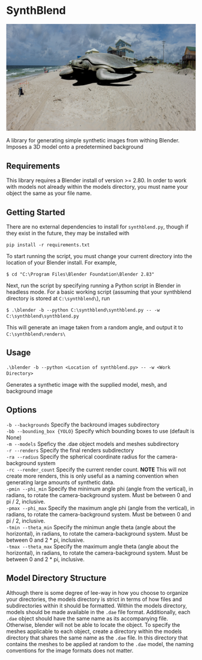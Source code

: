 # SynthBlend
![Basic Render](./renders/render_00001.png)

A library for generating simple synthetic images from withing Blender. Imposes a 3D model onto a predetermined background

## Requirements 
This library requires a Blender install of version >= 2.80. In order to work with models not already within the models directory, you must name your object the same as your file name. 

## Getting Started
There are no external dependencies to install for ```synthblend.py```, though if they exist in the future, they may be installed with 
```
pip install -r requirements.txt
```
To start running the script, you must change your current directory into the location of your Blender install. For example, 
```console
$ cd "C:\Program Files\Blender Foundation\Blender 2.83"
```
Next, run the script by specifying running a Python script in Blender in headless mode. For a basic working script (assuming that your synthblend directory is stored at ```C:\synthblend\```), run 
```console
$ .\blender -b --python C:\synthblend\synthblend.py -- -w C:\synthblend\synthblend.py
```
This will generate an image taken from a random angle, and output it to ```C:\synthblend\renders\```

## Usage
```console
.\blender -b --python <Location of synthblend.py> -- -w <Work Directory>
```
Generates a synthetic image with the supplied model, mesh, and background image 

## Options 
```-b --backgrounds``` Specify the backround images subdirectory  
```-bb --bounding_box {YOLO}``` Specify which bounding boxes to use (default is None)  
```-m --models``` Speficy the .dae object models and meshes subdirectory  
```-r --renders``` Specify the final renders subdirectory  
```-ra --radius``` Specify the spherical coordinate radius for the camera-background system  
```-rc --render_count``` Specify the current render count.  **NOTE** This will not create more renders, this is only useful as a naming convention when generating large amounts of synthetic data.  
```-pmin --phi_min``` Specify the minimum angle phi (angle from the vertical), in radians, to rotate the camera-background system. Must be between 0 and pi / 2, inclusive.  
```-pmax --phi_max``` Specify the maximum angle phi (angle from the vertical), in radians, to rotate the camera-background system. Must be between 0 and pi / 2, inclusive.  
```-tmin --theta_min``` Specify the minimun angle theta (angle about the horizontal), in radians, to rotate the camera-background system. Must be between 0 and 2 * pi, inclusive.  
```-tmax --theta_max``` Specify the maximum angle theta (angle about the horizontal), in radians, to rotate the camera-background system. Must be between 0 and 2 * pi, inclusive.  

## Model Directory Structure
Although there is some degree of lee-way in how you choose to organize your directories, the models directory is strict in terms of how files and subdirectories within it should be formatted. Within the models directory, models should be made available in the ```.dae``` file format. Additionally, each ```.dae``` object should have the same name as its accompanying file. Otherwise, blender will not be able to locate the object. To specify the meshes applicable to each object, create a directory within the models directory that shares the same name as the ```.dae``` file. In this directory that contains the meshes to be applied at random to the ```.dae``` model, the naming conventions for the image formats does not matter.